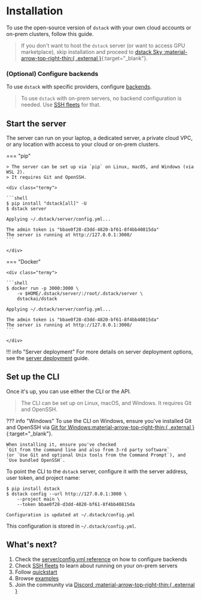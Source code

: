 # Installation

[//]: # (??? info "dstack Sky")
[//]: # (    If you don't want to host the `dstack` server yourself or would like to access GPU from the `dstack` marketplace, you can use)
[//]: # (    `dstack`'s hosted version, proceed to [dstack Sky]&#40;#dstack-sky&#41;.)

To use the open-source version of `dstack` with your own cloud accounts or on-prem clusters, follow this guide.

> If you don't want to host the `dstack` server (or want to access GPU marketplace),
> skip installation and proceed to [dstack Sky :material-arrow-top-right-thin:{ .external }](https://sky.dstack.ai){:target="_blank"}.

### (Optional) Configure backends

To use `dstack` with specific providers, configure [backends](../concepts/backends.md).

> To use `dstack` with on-prem servers, 
no backend configuration is needed. Use [SSH fleets](../concepts/fleets.md#ssh-fleets) for that.

## Start the server

The server can run on your laptop, a dedicated server, a private cloud VPC, or any location with access to your
cloud or on-prem clusters.

=== "pip"

    > The server can be set up via `pip` on Linux, macOS, and Windows (via WSL 2).
    > It requires Git and OpenSSH.

    <div class="termy">
    
    ```shell
    $ pip install "dstack[all]" -U
    $ dstack server

    Applying ~/.dstack/server/config.yml...

    The admin token is "bbae0f28-d3dd-4820-bf61-8f4bb40815da"
    The server is running at http://127.0.0.1:3000/
    ```
    
    </div>

=== "Docker"

    <div class="termy">
    
    ```shell
    $ docker run -p 3000:3000 \
        -v $HOME/.dstack/server/:/root/.dstack/server \
        dstackai/dstack

    Applying ~/.dstack/server/config.yml...

    The admin token is "bbae0f28-d3dd-4820-bf61-8f4bb40815da"
    The server is running at http://127.0.0.1:3000/
    ```
        
    </div>

!!! info "Server deployment"
    For more details on server deployment options, see the
    [server deployment](../guides/server-deployment.md) guide.

## Set up the CLI

Once it's up, you can use either the CLI or the API.

> The CLI can be set up on Linux, macOS, and Windows. It requires
> Git and OpenSSH.
    
??? info "Windows"
    To use the CLI on Windows, ensure you've installed Git and OpenSSH via 
    [Git for Windows:material-arrow-top-right-thin:{ .external }](https://git-scm.com/download/win){:target="_blank"}. 

    When installing it, ensure you've checked 
    `Git from the command line and also from 3-rd party software` 
    (or `Use Git and optional Unix tools from the Command Prompt`), and 
    `Use bundled OpenSSH`.

To point the CLI to the `dstack` server, configure it
with the server address, user token, and project name:

<div class="termy">

```shell
$ pip install dstack
$ dstack config --url http://127.0.0.1:3000 \
    --project main \
    --token bbae0f28-d3dd-4820-bf61-8f4bb40815da
    
Configuration is updated at ~/.dstack/config.yml
```

</div>

This configuration is stored in `~/.dstack/config.yml`.

## What's next?

1. Check the [server/config.yml reference](../reference/server/config.yml.md) on how to configure backends
2. Check [SSH fleets](../concepts/fleets.md#ssh-fleets) to learn about running on your on-prem servers
3. Follow [quickstart](../quickstart.md)
4. Browse [examples](/examples)
5. Join the community via [Discord :material-arrow-top-right-thin:{ .external }](https://discord.gg/u8SmfwPpMd)